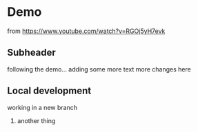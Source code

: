 # Demo

from https://www.youtube.com/watch?v=RGOj5yH7evk

## Subheader
following the demo...
adding some more text
more changes here

## Local development
working in a new branch

1. another thing